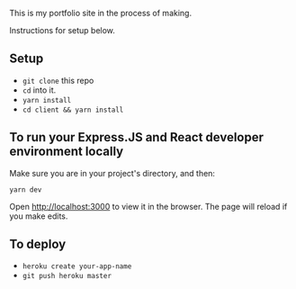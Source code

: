 This is my portfolio site in the process of making.

Instructions for setup below.

## Setup

- `git clone` this repo
- `cd` into it.
- `yarn install`
- `cd client && yarn install`

## To run your Express.JS and React developer environment locally

Make sure you are in your project's directory, and then:

```
yarn dev
```

Open [http://localhost:3000](http://localhost:3000) to view it in the browser. The page will reload if you make edits.

## To deploy

- `heroku create your-app-name`
- `git push heroku master`
